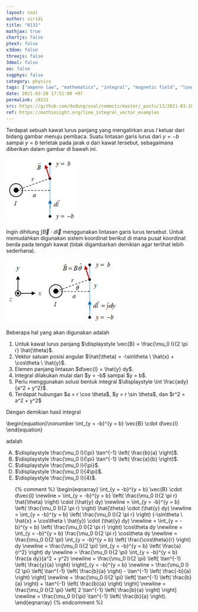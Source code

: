 ```yaml
---
layout: soal
author: viridi
title: "0131"
mathjax: true
chartjs: false
ptext: false
x3dom: false
threejs: false
3dmol: false
oo: false
svgphys: false
category: physics
tags: ["ampere law", "mathematics", "integral", "magnetic field", "long wire", "line integral", "fi1202", "2020-1"]
date: 2021-03-28 17:51:00 +07
permalink: /0131
src: https://github.com/dudung/soal/commits/master/_posts/13/2021-03-28-line-integral-b-long-wire.md
ref: https://mathinsight.org/line_integral_vector_examples
---
```

Terdapat sebuah kawat lurus panjang yang mengalirkan arus $I$ keluar dari bidang gambar menuju pembaca. Suatu lintasan garis lurus dari $y = -b$ sampai $y = b$ terletak pada jarak $a$ dari kawat tersebut, sebagaimana diberikan dalam gambar di bawah ini.

![](/assets/img/0/13/0131a.png)

Ingin dihitung $\int \vec{B} \cdot d\vec{l}$ menggunakan lintasan garis lurus tersebut. Untuk memudahkan digunakan sistem koordinat berikut di mana pusat koordinat berda pada tengah kawat (tidak digambarkan demikian agar terlihat lebih sederhana).

![](/assets/img/0/13/0131b.png)

Beberapa hal yang akan digunakan adalah

<ol>
<li>Untuk kawat lurus panjang $\displaystyle \vec{B} = \frac{\mu_0 I}{2 \pi r} \hat{\theta}$.</li>
<li>Vektor satuan posisi angular $\hat{\theta} = -\sin\theta \ \hat{x} + \cos\theta \ \hat{y}$.</li>
<li>Elemen panjang lintasan $d\vec{l} = \hat{y} dy$.</li>
<li>Integral dilakukan mulai dari $y = -b$ sampai $y = b$.</li>
<li>Perlu menggunakan solusi bentuk integral $\displaystyle \int \frac{ady}{a^2 + y^2}$.</li>
<li>Terdapat hubungan $a = r \cos \theta$, $y = r \sin \theta$, dan $r^2 = a^2 + y^2$</li>
</ol>

Dengan demikian hasil integral

\begin{equation}\nonumber
\int_{y = -b}^{y = b} \vec{B} \cdot d\vec{l}
\end{equation}

adalah

<ol type="A">
<li>$\displaystyle \frac{\mu_0 I}{\pi} \tan^{-1} \left( \frac{b}{a} \right)$.
<li>$\displaystyle \frac{\mu_0 I}{\pi} \tan^{-1} \left( \frac{a}{b} \right)$.
<li>$\displaystyle \frac{\mu_0 I}{\pi}$.
<li>$\displaystyle \frac{\mu_0 I}{4\pi}$.
<li>$\displaystyle \frac{\mu_0 I}{4}$.

{% comment %}
\begin{eqnarray}
\int_{y = -b}^{y = b} \vec{B} \cdot d\vec{l} \newline
= \int_{y = -b}^{y = b} \left( \frac{\mu_0 I}{2 \pi r} \hat{\theta} \right) \cdot (\hat{y} dy) \newline
= \int_{y = -b}^{y = b} \left( \frac{\mu_0 I}{2 \pi r} \right) \hat{\theta} \cdot (\hat{y} dy) \newline
= \int_{y = -b}^{y = b} \left( \frac{\mu_0 I}{2 \pi r} \right) (-\sin\theta \ \hat{x} + \cos\theta \ \hat{y}) \cdot (\hat{y} dy) \newline
= \int_{y = -b}^{y = b} \left( \frac{\mu_0 I}{2 \pi r} \right) \cos\theta dy \newline
= \int_{y = -b}^{y = b} \frac{\mu_0 I}{2 \pi r} \cos\theta dy \newline
= \frac{\mu_0 I}{2 \pi} \int_{y = -b}^{y = b} \left( \frac{\cos\theta}{r} \right) dy \newline
= \frac{\mu_0 I}{2 \pi} \int_{y = -b}^{y = b} \left( \frac{a}{r^2} \right) dy \newline
= \frac{\mu_0 I}{2 \pi} \int_{y = -b}^{y = b} \frac{a dy}{a^2 + y^2} \newline
= \frac{\mu_0 I}{2 \pi} \left[ \tan^{-1} \left( \frac{y}{a} \right) \right]_{y = -b}^{y = b} \newline
= \frac{\mu_0 I}{2 \pi} \left[ \tan^{-1} \left( \frac{b}{a} \right) - \tan^{-1} \left( \frac{-b}{a} \right) \right] \newline
= \frac{\mu_0 I}{2 \pi} \left[ \tan^{-1} \left( \frac{b}{a} \right) + \tan^{-1} \left( \frac{b}{a} \right) \right] \newline
= \frac{\mu_0 I}{2 \pi} \left[ 2 \tan^{-1} \left( \frac{b}{a} \right) \right] \newline
= \frac{\mu_0 I}{\pi} \tan^{-1} \left( \frac{b}{a} \right).
\end{eqnarray}
{% endcomment %}
